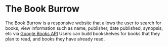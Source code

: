
# The Book Burrow

The Book Burrow is a responsive website that allows the user to search for books, view information such as name, publisher, date published, synopsis, etc via [Google Books API](https://developers.google.com/books) Users can build bookshelves for books that they plan to read, and books they have already read.  